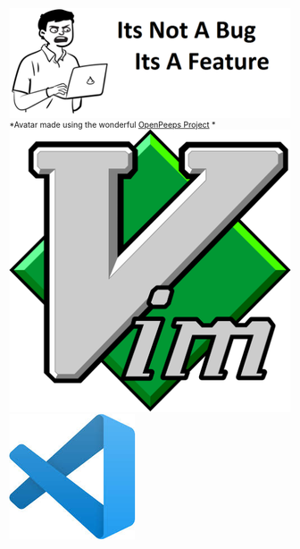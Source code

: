 ![quotes from art of war by sun tzu](https://github.com/tanaybhardwaj24/tanaybhardwaj24/blob/main/banner.png?raw=true)
*Avatar made using the wonderful [OpenPeeps Project](https://www.openpeeps.com/)
*
![my text editor](https://github.com/tanaybhardwaj24/tanaybhardwaj24/blob/main/Images/vim-logo.png)
![my second text editor](https://github.com/tanaybhardwaj24/tanaybhardwaj24/blob/main/Images/vsc-logo.jpeg)

